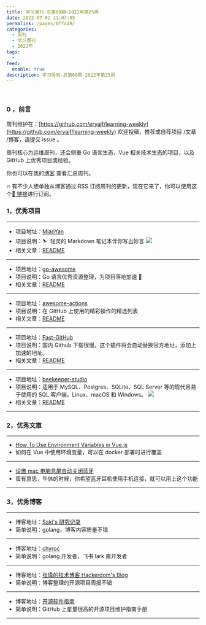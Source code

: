 ```yaml
---
title: 学习周刊-总第60期-2022年第25周
date: 2022-07-02 11:07:05
permalink: /pages/bff449/
categories:
  - 周刊
  - 学习周刊
  - 2022年
tags:
  -
feed:
  enable: true
description: 学习周刊-总第60期-2022年第25周
---
```


<br><ArticleTopAd></ArticleTopAd>

### 0 ，前言

周刊维护在：[https://github.com/eryajf/learning-weekly](https://github.com/eryajf/learning-weekly) 欢迎投稿，推荐或自荐项目 /文章 /博客，请提交 issue 。

周刊核心为运维周刊，还会侧重 Go 语言生态，Vue 相关技术生态的项目，以及 GitHub 上优秀项目或经验。

你也可以在我的[博客](https://wiki.eryajf.net/learning-weekly/) 查看汇总周刊。

🔥 有不少人想单独从博客通过 RSS 订阅周刊的更新，现在它来了，你可以使用这个[🔗 链接](https://wiki.eryajf.net/learning-weekly.xml)进行订阅。

### 1，优秀项目

---

- 项目地址：[MiaoYan](https://github.com/tw93/MiaoYan)
- 项目说明：⛷  轻灵的 Markdown 笔记本伴你写出妙言
  ![](http://t.eryajf.net/imgs/2022/06/91cf6ffd9f4daa1d.gif)
- 相关文章：[README](https://github.com/tw93/MiaoYan#readme)

---

- 项目地址：[go-awesome](https://github.com/shockerli/go-awesome)
- 项目说明：Go 语言优秀资源整理，为项目落地加速 🏃
- 相关文章：[README](https://github.com/shockerli/go-awesome#readme)

---

- 项目地址：[awesome-actions](https://github.com/sdras/awesome-actions)
- 项目说明：在 GitHub 上使用的精彩操作的精选列表
- 相关文章：[README](https://github.com/sdras/awesome-actions#readme)

---

- 项目地址：[Fast-GitHub](https://github.com/fhefh2015/Fast-GitHub)
- 项目说明：国内 Github 下载很慢，这个插件将会自动替换官方地址，添加上加速的地址。
- 相关文章：[README](https://github.com/fhefh2015/Fast-GitHub#readme)

---

- 项目地址：[beekeeper-studio](https://github.com/beekeeper-studio/beekeeper-studio)
- 项目说明：适用于 MySQL、Postgres、SQLite、SQL Server 等的现代且易于使用的 SQL 客户端。Linux、macOS 和 Windows。
  ![](http://t.eryajf.net/imgs/2022/06/c01a8c8efe23b9df.jpg)
- 相关文章：[README](https://github.com/beekeeper-studio/beekeeper-studio/#readme)

---

### 2，优秀文章

---

- [How To Use Environment Variables in Vue.js](https://www.digitalocean.com/community/tutorials/vuejs-working-with-environment-variables)
- 如何在 Vue 中使用环境变量，可以在 docker 部署时进行覆盖

---

- [设置 mac 电脑息屏自动关闭蓝牙](http://www.iwtt.xyz/articles/2021/12/09/1639059965513.html)
- 蛮有意思，午休的时候，你希望蓝牙耳机使用手机连接，就可以用上这个功能

---

### 3，优秀博客

---

- 博客地址：[Saki's 研究记录](https://sakishum.com/)
- 简单说明：golang，博客内容质量不错

---

- 博客地址：[chyroc](https://blog.chyroc.cn/)
- 简单说明：golang 开发者，飞书 lark 库开发者

---

- 博客地址：[张瑜的技术博客 Hackerdom's Blog](https://koolhaas.top/)
- 简单说明：博客整理的开源项目周报不错

---

- 博客地址：[开源软件指南](https://opensource.guide/zh-hans/)
- 简单说明：GitHub 上星量很高的开源项目维护指南手册

---


<br><ArticleTopAd></ArticleTopAd>
